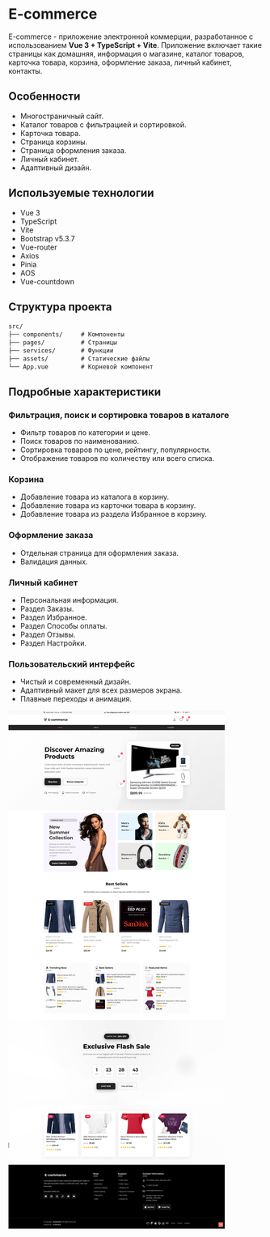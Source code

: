 # E-commerce
E-commerce - приложение электронной коммерции, разработанное с использованием **Vue 3 + TypeScript + Vite**.
Приложение включает такие страницы как домашняя, информация о магазине, каталог товаров, карточка товара, корзина, оформление заказа, личный кабинет, контакты.

## Особенности

-  Многостраничный сайт.
-  Каталог товаров с фильтрацией и сортировкой.
-  Карточка товара.
-  Страница корзины.
-  Страница оформления заказа.
-  Личный кабинет.
-  Адаптивный дизайн.

## Используемые технологии

-  Vue 3
-  TypeScript
-  Vite
-  Bootstrap v5.3.7
-  Vue-router
-  Axios
-  Pinia
-  AOS
-  Vue-countdown

## Структура проекта

```
src/
├── components/     # Компоненты
├── pages/          # Страницы
├── services/       # Функции
├── assets/         # Cтатические файлы
└── App.vue         # Корневой компонент
```

## Подробные характеристики

### Фильтрация, поиск и сортировка товаров в каталоге
-  Фильтр товаров по категории и цене.
-  Поиск товаров по наименованию.
-  Сортировка товаров по цене, рейтингу, популярности.
-  Отображение товаров по количеству или всего списка.

### Корзина
-  Добавление товара из каталога в корзину.
-  Добавление товара из карточки товара в корзину.
-  Добавление товара из раздела Избранное в корзину.

### Оформление заказа
-  Отдельная страница для оформления заказа.
-  Валидация данных.

### Личный кабинет
-  Персональная информация.
-  Раздел Заказы.
-  Раздел Избранное.
-  Раздел Способы оплаты.
-  Раздел Отзывы.
-  Раздел Настройки.

### Пользовательский интерфейс
-  Чистый и современный дизайн.
-  Адаптивный макет для всех размеров экрана.
-  Плавные переходы и анимация.

<div><img src="https://github.com/Olga-Zyukina/e-commerce-vue3-vite/blob/master/Screenshot.png" title="e-commerce-vue3-vite" alt="e-commerce-vue3-vite"/></div>

